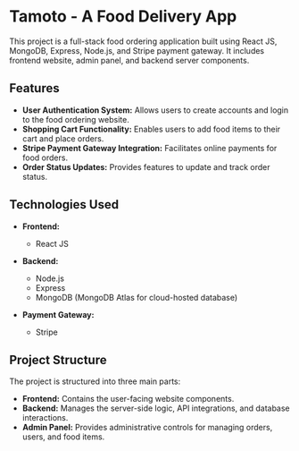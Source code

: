# Tamoto - A Food Delivery App

This project is a full-stack food ordering application built using React JS, MongoDB, Express, Node.js, and Stripe payment gateway. It includes frontend website, admin panel, and backend server components.

## Features

- **User Authentication System:** Allows users to create accounts and login to the food ordering website.
- **Shopping Cart Functionality:** Enables users to add food items to their cart and place orders.
- **Stripe Payment Gateway Integration:** Facilitates online payments for food orders.
- **Order Status Updates:** Provides features to update and track order status.

## Technologies Used

- **Frontend:**
  - React JS

- **Backend:**
  - Node.js
  - Express
  - MongoDB (MongoDB Atlas for cloud-hosted database)

- **Payment Gateway:**
  - Stripe

## Project Structure

The project is structured into three main parts:
- **Frontend:** Contains the user-facing website components.
- **Backend:** Manages the server-side logic, API integrations, and database interactions.
- **Admin Panel:** Provides administrative controls for managing orders, users, and food items.
